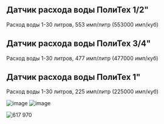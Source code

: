 
## Датчик расхода воды ПолиТех 1/2"
Расход воды 1-30 литров,
553 имп/литр (553000 имп/куб) 
## Датчик расхода воды ПолиТех 3/4"
Расход воды 1-30 литров,
477 имп/литр (477000 имп/куб) 
## Датчик расхода воды ПолиТех 1"
Расход воды 1-30 литров,
225 имп/литр (225000 имп/куб) 

![image](https://github.com/m47ru/esphome-sensors/assets/170203532/e961536f-5a15-4706-9a7c-47bffbd5e210)
![image](https://github.com/m47ru/esphome-sensors/assets/170203532/5da85a40-3311-4875-ba1d-76e82af5760c)

![617 970](https://github.com/m47ru/esphome-sensors/assets/170203532/3f63aa51-6548-4f08-adb1-fb9f5b953912)
